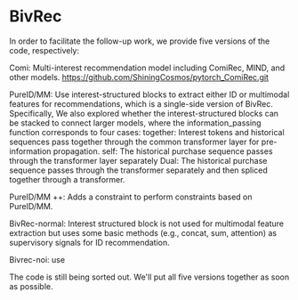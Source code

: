 # BivRec
In order to facilitate the follow-up work, we provide five versions of the code, respectively:

Comi: Multi-interest recommendation model including ComiRec, MIND, and other models.
https://github.com/ShiningCosmos/pytorch_ComiRec.git

PureID/MM: Use interest-structured blocks to extract either ID or multimodal features for recommendations, which is a single-side version of BivRec.
Specifically, We also explored whether the interest-structured blocks can be stacked to connect larger models, where the information_passing function corresponds to four cases:
together: Interest tokens and historical sequences pass together through the common transformer layer for pre-information propagation.
self: The historical purchase sequence passes through the transformer layer separately
Dual: The historical purchase sequence passes through the transformer separately and then spliced together through a transformer.

PureID/MM ++: Adds a constraint to perform constraints based on PureID/MM.

BivRec-normal: Interest structured block is not used for multimodal feature extraction but uses some basic methods (e.g., concat, sum, attention) as supervisory signals for ID recommendation.

Bivrec-noi: use 

The code is still being sorted out. We'll put all five versions together as soon as possible.
